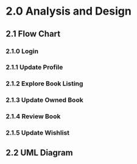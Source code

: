 # 2.0 Analysis and Design
## 2.1 Flow Chart

### 2.1.0 Login

### 2.1.1 Update Profile

### 2.1.2 Explore Book Listing

### 2.1.3 Update Owned Book

### 2.1.4 Review Book

### 2.1.5 Update Wishlist

## 2.2 UML Diagram
